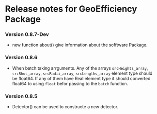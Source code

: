 # Release notes for GeoEfficiency Package

### Version 0.8.7-Dev
* new function about() give information about the sofftware Package.

### Version 0.8.6
* When batch taking arrguments. Any of the arrays `srcHeights_array`, `srcRhos_array`, `srcRadii_array`, `srcLengths_array` element type should be float64. If any of them have Real element type it should converted float64 to using `float` befor passing to the `batch` function.

### Version 0.8.5
* Detector() can be used to constructe a new detector.